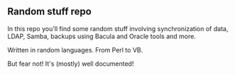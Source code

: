 ## Random stuff repo

In this repo you'll find some random stuff involving synchronization of data, LDAP, Samba, backups using Bacula and Oracle tools and more.

Written in random languages. From Perl to VB.

But fear not! It's (mostly) well documented!